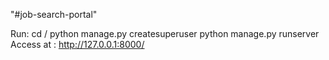 "#job-search-portal" 

Run:
cd /<project desktop>
python manage.py createsuperuser
python manage.py runserver
Access at :
http://127.0.0.1:8000/
